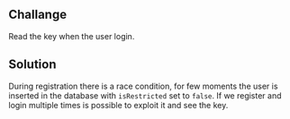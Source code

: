 ## Challange
Read the key when the user login.
## Solution
During registration there is a race condition, for few moments the user is inserted in the database with `isRestricted` set to `false`. If we register and login multiple times is possible to exploit it and see the key.